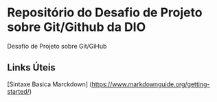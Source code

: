 # Repositório do Desafio de Projeto sobre Git/Github da DIO
Desafio de Projeto sobre Git/GiHub

## Links Úteis
[Sintaxe Basica Marckdown] (https://www.markdownguide.org/getting-started/)
